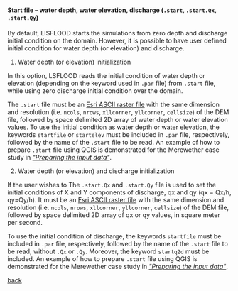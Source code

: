 #### Start file – water depth, water elevation, discharge (`.start`, `.start.Qx`, `.start.Qy`)

By default, LISFLOOD starts the simulations from zero depth and discharge initial condition on the domain. However, it is possible to have user defined initial condition for water depth (or elevation) and discharge. 

1. Water depth (or elevation) initialization

  In this option, LSFLOOD reads the initial condition of water depth or elevation (depending on the keyword used in `.par` file) from `.start` file, while using zero discharge initial condition over the domain. 
  
  The `.start` file must be an [Esri ASCII raster file](https://desktop.arcgis.com/en/arcmap/10.3/manage-data/raster-and-images/esri-ascii-raster-format.htm) with the same dimension and resolution (i.e. `ncols`, `nrows`, `xllcorner`, `yllcorner`, `cellsize`) of the DEM file, followed by space delimited 2D array of water depth or water elevation values. To use the initial condition as water depth or water elevation, the keywords `startfile` or `startelev` must be included in `.par` file, respectively, followed by the name of the `.start` file to be read. An example of how to prepare `.start` file using QGIS is demonstrated for the Merewether case study in [_"Preparing the input data"_](/Merewether1-2.md). 

2. Water depth (or elevation) and discharge initialization

  If the user wishes to The `.start.Qx` and `.start.Qy` file is used to set the initial conditions of X and Y components of discharge, qx and qy (qx = Qx/h, qy=Qy/h). It must be an [Esri ASCII raster file](https://desktop.arcgis.com/en/arcmap/10.3/manage-data/raster-and-images/esri-ascii-raster-format.htm) with the same dimension and resolution (i.e. `ncols`, `nrows`, `xllcorner`, `yllcorner`, `cellsize`) of the DEM file, followed by space delimited 2D array of qx or qy values, in square meter per second. 
  
  To use the initial condition of discharge, the keywords `startfile` must be included in `.par` file, respectively, followed by the name of the `.start` file to be read, without `.Qx` or `.Qy`. Moreover, the keyword `startq2d` must be included. An example of how to prepare `.start` file using QGIS is demonstrated for the Merewether case study in [_"Preparing the input data"_](/Merewether1-2.md). 

[back](/Merewether1.md)
